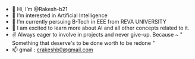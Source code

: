 - 👋 Hi, I’m @Rakesh-b21
- 👀 I’m interested in Artificial Intelligence
- 🌱 I’m currently persuing B-Tech in EEE from REVA UNIVERSITY
- 💞️ I am excited to learn more about AI and all other concepts related to it.
- :v: Always eager to involve in projects and never give-up. Because ~ " Something that deserve's to be done worth to be redone "
- 📫 gmail : crakeshb0@gmail.com

<!---
Rakesh-b21/Rakesh-b21 is a ✨ special ✨ repository because its `README.md` (this file) appears on your GitHub profile.
You can click the Preview link to take a look at your changes.
--->
